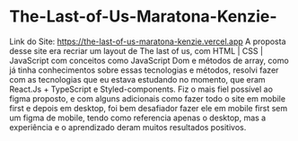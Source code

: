# The-Last-of-Us-Maratona-Kenzie-

Link do Site: https://the-last-of-us-maratona-kenzie.vercel.app
A proposta desse site era recriar um layout de The last of us, com HTML | CSS | JavaScript com conceitos como JavaScript Dom e métodos de array, 
como já tinha conhecimentos sobre essas tecnologias e métodos,
resolvi fazer com as tecnologias que eu estava estudando no momento, 
que eram React.Js + TypeScript e Styled-components. 
Fiz o mais fiel possível ao figma proposto,
e com alguns adicionais como fazer todo o site em mobile first e depois em desktop,
foi bem desafiador fazer ele em mobile first sem um figma de mobile,
tendo como referencia apenas o desktop,
mas a experiência e o aprendizado deram muitos resultados positivos.
